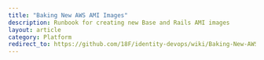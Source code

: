 ```yaml
---
title: "Baking New AWS AMI Images"
description: Runbook for creating new Base and Rails AMI images
layout: article
category: Platform
redirect_to: https://github.com/18F/identity-devops/wiki/Baking-New-AWS-AMI-Images
---
```

